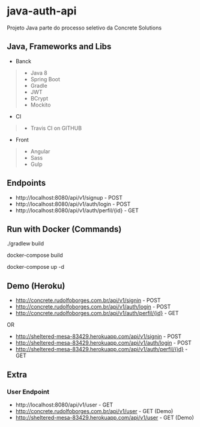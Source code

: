 # **java-auth-api**
Projeto Java parte do processo seletivo da Concrete Solutions

## **Java, Frameworks and Libs**
* Banck
> * Java 8
> * Spring Boot
> * Gradle
> * JWT
> * BCrypt
> * Mockito

* CI
> * Travis CI on GITHUB

* Front
> * Angular
> * Sass
> * Gulp

## **Endpoints**

* http://localhost:8080/api/v1/signup - POST
* http://localhost:8080/api/v1/auth/login - POST
* http://localhost:8080/api/v1/auth/perfil/{id} - GET

## **Run with Docker (Commands)**

./gradlew build

docker-compose build

docker-compose up -d

## **Demo (Heroku)**

* http://concrete.rudolfoborges.com.br/api/v1/signin - POST
* http://concrete.rudolfoborges.com.br/api/v1/auth/login - POST
* http://concrete.rudolfoborges.com.br/api/v1/auth/perfil/{id} - GET

OR

* http://sheltered-mesa-83429.herokuapp.com/api/v1/signin - POST
* http://sheltered-mesa-83429.herokuapp.com/api/v1/auth/login - POST
* http://sheltered-mesa-83429.herokuapp.com/api/v1/auth/perfil/{id} - GET

## **Extra**

### User Endpoint

* http://localhost:8080/api/v1/user - GET
* http://concrete.rudolfoborges.com.br/api/v1/user - GET (Demo)
* http://sheltered-mesa-83429.herokuapp.com/api/v1/user - GET (Demo)